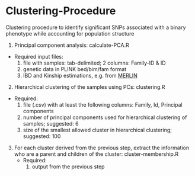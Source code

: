 # Clustering-Procedure

Clustering procedure to identify significant SNPs associated with a binary phenotype while accounting for population structure

1. Principal component analysis: calculate-PCA.R
  * Required input files:
    1. file with samples: tab-delimited; 2 columns: Family-ID & ID
    2. genetic data in PLINK bed/bim/fam format
    3. IBD and Kinship estimations, e.g. from [MERLIN][1]
2. Hierarchical clustering of the samples using PCs: clustering.R
  * Required:
    1. file (.csv) with at least the following columns: Family, Id, Principal components
    2. number of principal components used for hierarchical clustering of samples; suggested: 6
    3. size of the smallest allowed cluster in hierarchical clustering; suggested: 100
3. For each cluster derived from the previous step, extract the information who are a parent and children of the cluster: cluster-membership.R
   * Required:
     1. output from the previous step

[1]: http://csg.sph.umich.edu/abecasis/Merlin/tour/ibd.html "Title"
